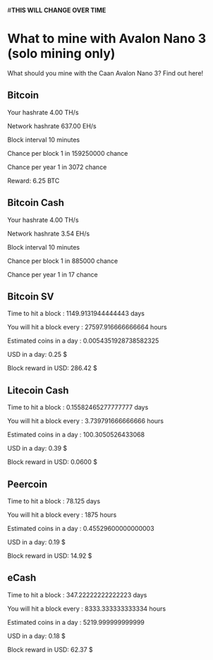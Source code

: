 #**THIS WILL CHANGE OVER TIME**

# What to mine with Avalon Nano 3 (solo mining only)
What should you mine with the Caan Avalon Nano 3? Find out here!

## Bitcoin

Your hashrate	4.00 TH/s

Network hashrate	637.00 EH/s

Block interval	10 minutes

Chance per block	1 in 159250000 chance

Chance per year	1 in 3072 chance

Reward: 6.25 BTC

## Bitcoin Cash

Your hashrate	4.00 TH/s

Network hashrate	3.54 EH/s

Block interval	10 minutes

Chance per block	1 in 885000 chance

Chance per year	1 in 17 chance

## Bitcoin SV

Time to hit a block : 1149.9131944444443 days

You will hit a block every : 27597.916666666664 hours

Estimated coins in a day : 0.0054351928738582325

USD in a day: 0.25 $

Block reward in USD: 286.42 $

## Litecoin Cash

Time to hit a block : 0.15582465277777777 days

You will hit a block every : 3.739791666666666 hours

Estimated coins in a day : 100.3050526433068

USD in a day: 0.39 $

Block reward in USD: 0.0600 $

## Peercoin

Time to hit a block : 78.125 days

You will hit a block every : 1875 hours

Estimated coins in a day : 0.45529600000000003

USD in a day: 0.19 $

Block reward in USD: 14.92 $

## eCash

Time to hit a block : 347.22222222222223 days

You will hit a block every : 8333.333333333334 hours

Estimated coins in a day : 5219.999999999999

USD in a day: 0.18 $

Block reward in USD: 62.37 $

